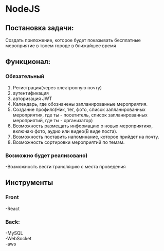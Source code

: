 # NodeJS



## Постановка задачи:  
Создать приложение, которое будет показывать бесплатные мероприятие в твоем городе в ближайшее время
  


## Функционал: 
### Обязательный
1. Регистрация(через электронную почту)
2. аутентификация
3. авторизация JWT
4. Календарь, где обозначены запланированные мероприятия.
5. Создание профиля(Ник, тег, фото, список запланированных мероприятия, где ты - посетитель, список запланированных мероприятий, где ты - организатор)
6. Возможность размещать информацию о новых мероприятиях, включаю фото, аудио или видео(В виде поста).
7. Возможность поставить напоминание, которое прийдет на почту.
8. Возможность сортировки мероприятий по темам.



### Возможно будет реализовано)  
-Возможность вести трансляцию с места проведения



## Инструменты

### Front  
-React 

### Back:   
-MySQL  
-WebSocket  
-aws  
